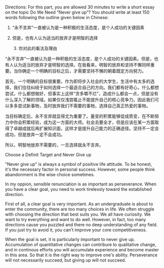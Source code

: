 Directions: For this part, you are allowed 30 minutes to write a short essay on the topic Do We Need “Never give up”? You should write at least 150 words following the outline given below in Chinese:

1. “永不言弃”一直被认为是一种积极的生活态度，是个人成功的关键因素

2. 但是，也有人认为适当的放弃才是明智的选择

  　　3. 你对此的看法及理由



“永不言弃”一直被认为是一种积极的生活态度，是个人成功的关键因素。但是，也有人认为适当的放弃才是明智的选择。在我看来，明智的放弃和坚持不懈同样重要。当你确定一个明确的目标之后，才需要坚持不懈的朝着既定方向努力。

首先，一个明确的目标很重要。作为即将步入社会的大学生，生活中有太多的选择，我们往往纠结于如何选择一个最适合自己的方向。我们都有好奇心，什么都想尝试，什么都想做好，但事实上这样“贪多嚼不烂”，造成什么都会一点，但是没有什么深入了解的领域。如果仅仅浅尝辄止不能提升自己的核心竞争力。因此我们可以多多尝试新事物，及时放弃我们不需要的事物，选择自己真正热爱的事物。

当目标确定后，永不言弃就显得尤为重要了。量变的积累能够促成质变，在不断努力中你会积累经验，成为这一方面的大师。社会去要全才，但是应该在某一方面取得了卓越成就后再扩展知识面，这样才是提升自己能力的正确途径。坚持不一定会成功，但是放弃一定不会成功。

所以，明智地放弃不需要的，一旦选择就永不言弃。



Choose a Definit Target and Never Give up

"Never give up" is always a symbol of positive life attitude. To be honest, it's the necessary factor in personal success. However, some people think abandonment is the wise choice sometimes.

In my oppion, sensible renunciation is as important as perseverance. When you have a clear goal, you need to work tirelessly toward the established direction.

First of all, a clear goal is very important. As an undergraduate is about to enter the community, there are too many choices in life. We often struggle with choosing the direction that best suits you. We all have curiosity. We want to try everything and want to do well. However, in fact, too many directions cause you puzzled and there no deep understanding of any field. If you just try to avoid it, you can't improve your core competitiveness.

When the goal is set, it is particularly important to never give up. Accumulation of quantitative changes can contribure to qualitative change, and in continous efforts you will accumulate experience and become master in this area. So that it is the right way to improve one's ability. Perseverance will not necessarily succeed, but giving up will not succeed.